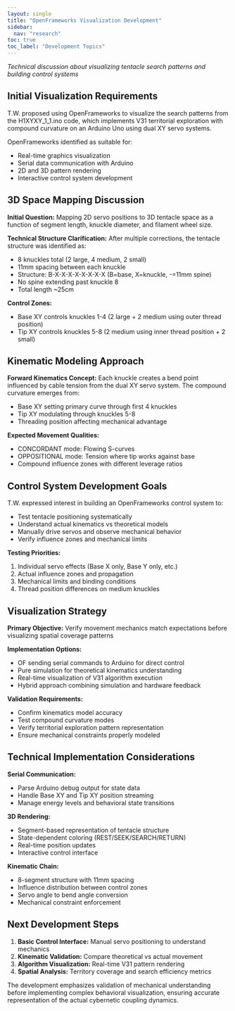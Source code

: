 ```yaml
---
layout: single
title: "OpenFrameworks Visualization Development"
sidebar:
  nav: "research"
toc: true
toc_label: "Development Topics"
---
```


*Technical discussion about visualizing tentacle search patterns and building control systems*

## Initial Visualization Requirements

T.W. proposed using OpenFrameworks to visualize the search patterns from the H1XYXY_1_1.ino code, which implements V31 territorial exploration with compound curvature on an Arduino Uno using dual XY servo systems.

OpenFrameworks identified as suitable for:
- Real-time graphics visualization
- Serial data communication with Arduino
- 2D and 3D pattern rendering
- Interactive control system development

## 3D Space Mapping Discussion

**Initial Question:** Mapping 2D servo positions to 3D tentacle space as a function of segment length, knuckle diameter, and filament wheel size.

**Technical Structure Clarification:**
After multiple corrections, the tentacle structure was identified as:
- 8 knuckles total (2 large, 4 medium, 2 small)
- 11mm spacing between each knuckle
- Structure: B-X-X-X-X-X-X-X-X (B=base, X=knuckle, -=11mm spine)
- No spine extending past knuckle 8
- Total length ~25cm

**Control Zones:**
- Base XY controls knuckles 1-4 (2 large + 2 medium using outer thread position)
- Tip XY controls knuckles 5-8 (2 medium using inner thread position + 2 small)

## Kinematic Modeling Approach

**Forward Kinematics Concept:**
Each knuckle creates a bend point influenced by cable tension from the dual XY servo system. The compound curvature emerges from:
- Base XY setting primary curve through first 4 knuckles
- Tip XY modulating through knuckles 5-8
- Threading position affecting mechanical advantage

**Expected Movement Qualities:**
- CONCORDANT mode: Flowing S-curves
- OPPOSITIONAL mode: Tension where tip works against base
- Compound influence zones with different leverage ratios

## Control System Development Goals

T.W. expressed interest in building an OpenFrameworks control system to:
- Test tentacle positioning systematically
- Understand actual kinematics vs theoretical models
- Manually drive servos and observe mechanical behavior
- Verify influence zones and mechanical limits

**Testing Priorities:**
1. Individual servo effects (Base X only, Base Y only, etc.)
2. Actual influence zones and propagation
3. Mechanical limits and binding conditions
4. Thread position differences on medium knuckles

## Visualization Strategy

**Primary Objective:** Verify movement mechanics match expectations before visualizing spatial coverage patterns

**Implementation Options:**
- OF sending serial commands to Arduino for direct control
- Pure simulation for theoretical kinematics understanding
- Real-time visualization of V31 algorithm execution
- Hybrid approach combining simulation and hardware feedback

**Validation Requirements:**
- Confirm kinematics model accuracy
- Test compound curvature modes
- Verify territorial exploration pattern representation
- Ensure mechanical constraints properly modeled

## Technical Implementation Considerations

**Serial Communication:**
- Parse Arduino debug output for state data
- Handle Base XY and Tip XY position streaming
- Manage energy levels and behavioral state transitions

**3D Rendering:**
- Segment-based representation of tentacle structure
- State-dependent coloring (REST/SEEK/SEARCH/RETURN)
- Real-time position updates
- Interactive control interface

**Kinematic Chain:**
- 8-segment structure with 11mm spacing
- Influence distribution between control zones
- Servo angle to bend angle conversion
- Mechanical constraint enforcement

## Next Development Steps

1. **Basic Control Interface:** Manual servo positioning to understand mechanics
2. **Kinematic Validation:** Compare theoretical vs actual movement
3. **Algorithm Visualization:** Real-time V31 pattern rendering
4. **Spatial Analysis:** Territory coverage and search efficiency metrics

The development emphasizes validation of mechanical understanding before implementing complex behavioral visualization, ensuring accurate representation of the actual cybernetic coupling dynamics.
